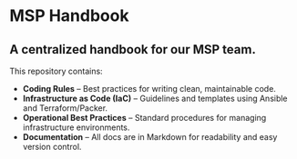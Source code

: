 # MSP Handbook

## A centralized handbook for our MSP team.  
This repository contains:

- **Coding Rules** – Best practices for writing clean, maintainable code.
- **Infrastructure as Code (IaC)** – Guidelines and templates using Ansible and Terraform/Packer.
- **Operational Best Practices** – Standard procedures for managing infrastructure environments.
- **Documentation** – All docs are in Markdown for readability and easy version control.
